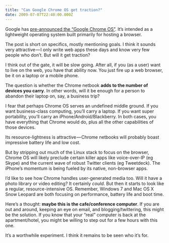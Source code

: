 ```yaml
---
title: "Can Google Chrome OS get traction?"
date: 2009-07-07T22:40:00.000Z
---
```


Google has [pre-announced the “Google Chrome OS”](http://googleblog.blogspot.com/2009/07/introducing-google-chrome-os.html). It’s intended as a lightweight operating system built primarily for hosting a browser.

The post is short on specifics, mostly mentioning goals. I think it sounds very attractive — I only write web apps these days and know very few people who don’t. But will it get traction?

I think out of the gate, it will be slow going. After all, if you (as a user) want to live on the web, you have that ability now. You just fire up a web browser, be it on a laptop or a mobile phone.

The question is whether the Chrome netbook **adds to the number of devices you carry**. In other words, will it be enough for a person to abandon their laptop on, say, a business trip?

I fear that perhaps Chrome OS serves an undefined middle ground. If you want business-class computing, you’ll carry a laptop. If you want super portability, you’ll carry an iPhone/Android/Blackberry. In both cases, you have everything that Chrome would do, plus all the other capabilities of those devices.

Its resource-lightness is attractive — Chrome netbooks will probably boast impressive battery life and low cost.

But by stripping out much of the Linux stack to focus on the browser, Chrome OS will likely preclude certain killer apps like voice-over-IP (eg Skype) and the current wave of robust Twitter clients (eg Tweetdeck). The iPhone’s momentum is being fueled by its native, non-browser apps.

I’d like to see how Chrome handles user-generated media too. Will it have a photo library or video editing? It certainly _could_. But then it starts to look like a regular, resource-intensive OS. Remember, Windows 7 and Mac OS X Snow Leopard are both focusing on performance, battery life and boot time.

Here’s a thought: **maybe this is the cafe/conference computer**. If you are out and around, keeping an eye on email, and blogging/twittering, this might be the solution. If you know that your “real” computer is back at the apartment/hotel, you might be willing to step out for a few hours with this one.

It’s a worthwhile experiment. I think it remains to be seen who it’s for.
